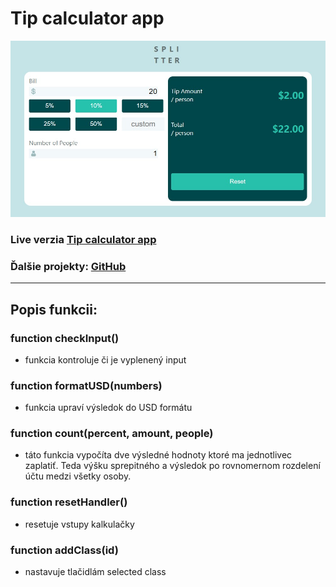 # Tip calculator app

![Design preview](./src/images/tip-calculator-app-preview.jpg)

### Live verzia [Tip calculator app]()

### Ďalšie projekty: [GitHub](https://github.com/ladislav987?tab=stars)

---

## Popis funkcii:

### **function checkInput()**

- funkcia kontroluje či je vyplenený input

### **function formatUSD(numbers)**

- funkcia upraví výsledok do USD formátu

### **function count(percent, amount, people)**

- táto funkcia vypočíta dve výsledné hodnoty ktoré ma jednotlivec zaplatiť. Teda výšku sprepitného a výsledok po rovnomernom rozdelení účtu medzi všetky osoby.

### **function resetHandler()**

- resetuje vstupy kalkulačky

### **function addClass(id)**

- nastavuje tlačidlám selected class

